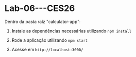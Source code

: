 # Lab-06---CES26

Dentro da pasta raíz "calculator-app":
1) Instale as dependências necessárias utilizando `npm install`

2) Rode a aplicação utilizando `npm start`

3) Acesse em `http://localhost:3000/`
